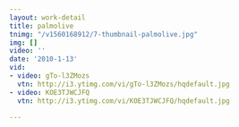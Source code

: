 ```yaml
---
layout: work-detail
title: palmolive
tnimg: "/v1560168912/7-thumbnail-palmolive.jpg"
img: []
video: ''
date: '2010-1-13'
vid:
- video: gTo-l3ZMozs
  vtn: http://i3.ytimg.com/vi/gTo-l3ZMozs/hqdefault.jpg
- video: KOE3TJWCJFQ
  vtn: http://i3.ytimg.com/vi/KOE3TJWCJFQ/hqdefault.jpg

---
```

